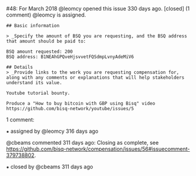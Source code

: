 #48: For March 2018
@leomcy opened this issue 330 days ago.  [closed] (1 comment)
@leomcy is assigned. 

    ## Basic information
    
    > _Specify the amount of BSQ you are requesting, and the BSQ address that amount should be paid to:
    
    BSQ amount requested: 200
    BSQ address: B1NEAhGPQveHjsvvetFQSdmpLvnyAdeMiV6
    
    ## Details
    > _Provide links to the work you are requesting compensation for, along with any comments or explanations that will help stakeholders understand its value.
    
    Youtube tutorial bounty.
    
    Produce a "How to buy bitcoin with GBP using Bisq" video https://github.com/bisq-network/youtube/issues/5


1 comment:

⁕ assigned by @leomcy 316 days ago

@cbeams commented 311 days ago:
    Closing as complete, see https://github.com/bisq-network/compensation/issues/56#issuecomment-379738802.


⁕ closed by @cbeams 311 days ago

